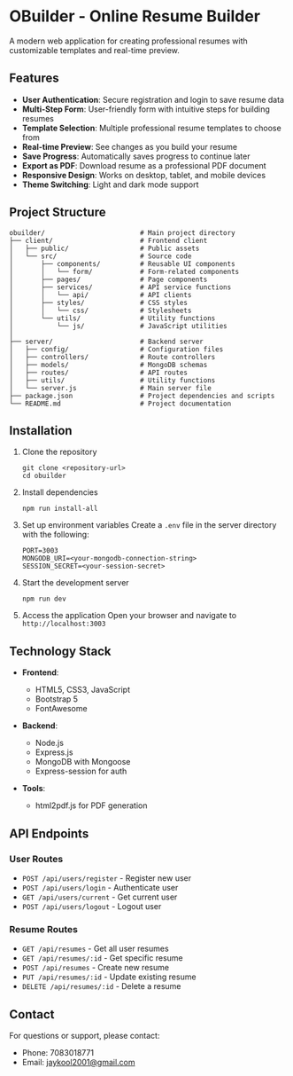 # OBuilder - Online Resume Builder

A modern web application for creating professional resumes with customizable templates and real-time preview.

## Features

- **User Authentication**: Secure registration and login to save resume data
- **Multi-Step Form**: User-friendly form with intuitive steps for building resumes
- **Template Selection**: Multiple professional resume templates to choose from
- **Real-time Preview**: See changes as you build your resume
- **Save Progress**: Automatically saves progress to continue later
- **Export as PDF**: Download resume as a professional PDF document
- **Responsive Design**: Works on desktop, tablet, and mobile devices
- **Theme Switching**: Light and dark mode support

## Project Structure

```
obuilder/                        # Main project directory
├── client/                      # Frontend client
│   ├── public/                  # Public assets 
│   └── src/                     # Source code
│       ├── components/          # Reusable UI components
│       │   └── form/            # Form-related components
│       ├── pages/               # Page components
│       ├── services/            # API service functions
│       │   └── api/             # API clients
│       ├── styles/              # CSS styles
│       │   └── css/             # Stylesheets
│       └── utils/               # Utility functions
│           └── js/              # JavaScript utilities
│       
├── server/                      # Backend server
│   ├── config/                  # Configuration files
│   ├── controllers/             # Route controllers
│   ├── models/                  # MongoDB schemas
│   ├── routes/                  # API routes
│   ├── utils/                   # Utility functions
│   └── server.js                # Main server file
├── package.json                 # Project dependencies and scripts
└── README.md                    # Project documentation
```

## Installation

1. Clone the repository
   ```
   git clone <repository-url>
   cd obuilder
   ```

2. Install dependencies
   ```
   npm run install-all
   ```

3. Set up environment variables
   Create a `.env` file in the server directory with the following:
   ```
   PORT=3003
   MONGODB_URI=<your-mongodb-connection-string>
   SESSION_SECRET=<your-session-secret>
   ```

4. Start the development server
   ```
   npm run dev
   ```

5. Access the application
   Open your browser and navigate to `http://localhost:3003`

## Technology Stack

- **Frontend**:
  - HTML5, CSS3, JavaScript
  - Bootstrap 5
  - FontAwesome

- **Backend**:
  - Node.js
  - Express.js
  - MongoDB with Mongoose
  - Express-session for auth

- **Tools**:
  - html2pdf.js for PDF generation

## API Endpoints

### User Routes
- `POST /api/users/register` - Register new user
- `POST /api/users/login` - Authenticate user
- `GET /api/users/current` - Get current user
- `POST /api/users/logout` - Logout user

### Resume Routes
- `GET /api/resumes` - Get all user resumes
- `GET /api/resumes/:id` - Get specific resume
- `POST /api/resumes` - Create new resume
- `PUT /api/resumes/:id` - Update existing resume
- `DELETE /api/resumes/:id` - Delete a resume

## Contact

For questions or support, please contact:
- Phone: 7083018771
- Email: jaykool2001@gmail.com
